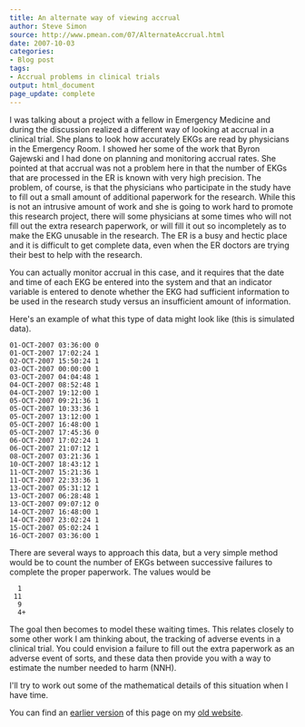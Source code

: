 ```yaml
---
title: An alternate way of viewing accrual
author: Steve Simon
source: http://www.pmean.com/07/AlternateAccrual.html
date: 2007-10-03
categories:
- Blog post
tags:
- Accrual problems in clinical trials
output: html_document
page_update: complete
---
```

I was talking about a project with a fellow in Emergency Medicine and during the discussion realized a different way of looking at accrual in a clinical trial. She plans to look how accurately EKGs are read by physicians in the Emergency Room. I showed her some of the work that Byron Gajewski and I had done on planning and monitoring accrual rates. She pointed at that accrual was not a problem here in that the number of EKGs that are processed in the ER is known with very high precision. The problem, of course, is that the physicians who participate in the study have to fill out a small amount of additional paperwork for the research. While this is not an intrusive amount of work and she is going to work hard to promote this research project, there will some physicians at some times who will not fill out the extra research paperwork, or will fill it out so incompletely as to make the EKG unusable in the research. The ER is a busy and hectic place and it is difficult to get complete data, even when the ER doctors are trying their best to help with the research.

You can actually monitor accrual in this case, and it requires that the date and time of each EKG be entered into the system and that an indicator variable is entered to denote whether the EKG had sufficient information to be used in the research study versus an insufficient amount of information.

Here's an example of what this type of data might look like (this is simulated data).

```{}
01-OCT-2007 03:36:00 0
01-OCT-2007 17:02:24 1
02-OCT-2007 15:50:24 1
03-OCT-2007 00:00:00 1
03-OCT-2007 04:04:48 1
04-OCT-2007 08:52:48 1
04-OCT-2007 19:12:00 1
05-OCT-2007 09:21:36 1
05-OCT-2007 10:33:36 1
05-OCT-2007 13:12:00 1
05-OCT-2007 16:48:00 1
05-OCT-2007 17:45:36 0
06-OCT-2007 17:02:24 1
06-OCT-2007 21:07:12 1
08-OCT-2007 03:21:36 1
10-OCT-2007 18:43:12 1
11-OCT-2007 15:21:36 1
11-OCT-2007 22:33:36 1
13-OCT-2007 05:31:12 1
13-OCT-2007 06:28:48 1
13-OCT-2007 09:07:12 0
14-OCT-2007 16:48:00 1
14-OCT-2007 23:02:24 1
15-OCT-2007 05:02:24 1
16-OCT-2007 03:36:00 1
```

There are several ways to approach this data, but a very simple method would be to count the number of EKGs between successive failures to complete the proper paperwork. The values would be

```{}
  1
 11
  9
  4+
```

The goal then becomes to model these waiting times. This relates closely to some other work I am thinking about, the tracking of adverse events in a clinical trial. You could envision a failure to fill out the extra paperwork as an adverse event of sorts, and these data then provide you with a way to estimate the number needed to harm (NNH).

I'll try to work out some of the mathematical details of this situation when I have time.

You can find an [earlier version][sim1] of this page on my [old website][sim2].

[sim1]: http://www.pmean.com/07/AlternateAccrual.html
[sim2]: http://www.pmean.com
